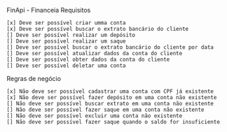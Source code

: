 FinApi - Financeia
Requisitos

    [x] Deve ser possível criar umma conta
    [x] Deve ser possível buscar o extrato bancário do cliente
    [] Deve ser possível realizar um depósito
    [] Deve ser possível realizar um saque
    [] Deve ser possível buscar o extrato bancário do cliente por data
    [] Deve ser possível atualizar dados da conta do cliente
    [] Deve ser possível obter dados da conta do cliente
    [] Deve ser possível deletar uma conta

Regras de negócio

    [x] Não deve ser possível cadastrar uma conta com CPF já existente
    [x] Não deve ser possível fazer depósito em uma conta não existente
    [] Não deve ser possível buscar extrato em uma conta não existente
    [] Não deve ser possível fazer saque em uma conta não existente
    [] Não deve ser possível excluir uma conta não existente
    [] Não deve ser possível fazer saque quando o saldo for insuficiente
